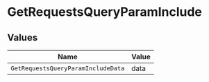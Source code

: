 # GetRequestsQueryParamInclude


## Values

| Name                               | Value                              |
| ---------------------------------- | ---------------------------------- |
| `GetRequestsQueryParamIncludeData` | data                               |